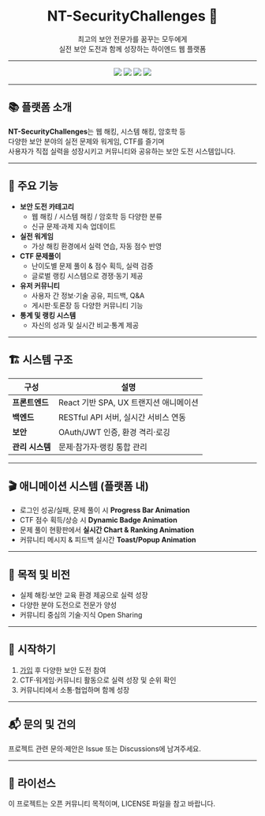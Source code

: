 <div align="center">

# NT-SecurityChallenges 🚀

최고의 보안 전문가를 꿈꾸는 모두에게  
실전 보안 도전과 함께 성장하는 하이엔드 웹 플랫폼

</div>

---

<p align="center">
  <img src="https://img.shields.io/badge/Platform-CTF-orange?style=flat-square">
  <img src="https://img.shields.io/badge/Security-Challenges-blue?style=flat-square">
  <img src="https://img.shields.io/badge/React-Frontend-61DAFB?logo=react&style=flat-square">
  <img src="https://img.shields.io/badge/RESTful-API-green?style=flat-square">
</p>

---

## 📚 플랫폼 소개

**NT-SecurityChallenges**는 웹 해킹, 시스템 해킹, 암호학 등  
다양한 보안 분야의 실전 문제와 워게임, CTF를 즐기며  
사용자가 직접 실력을 성장시키고 커뮤니티와 공유하는 보안 도전 시스템입니다.

---

## 🚩 주요 기능

- **보안 도전 카테고리**
  - 웹 해킹 / 시스템 해킹 / 암호학 등 다양한 분류
  - 신규 문제·과제 지속 업데이트
- **실전 워게임**
  - 가상 해킹 환경에서 실력 연습, 자동 점수 반영
- **CTF 문제풀이**
  - 난이도별 문제 풀이 & 점수 획득, 실력 검증
  - 글로벌 랭킹 시스템으로 경쟁·동기 제공
- **유저 커뮤니티**
  - 사용자 간 정보·기술 공유, 피드백, Q&A
  - 게시판·토론장 등 다양한 커뮤니티 기능
- **통계 및 랭킹 시스템**
  - 자신의 성과 및 실시간 비교·통계 제공

---

## 🏗️ 시스템 구조

| 구성        | 설명                       |
| ----------- | -------------------------- |
| **프론트엔드** | React 기반 SPA, UX 트랜지션 애니메이션 |
| **백엔드**   | RESTful API 서버, 실시간 서비스 연동  |
| **보안**     | OAuth/JWT 인증, 환경 격리·로깅     |
| **관리 시스템** | 문제·참가자·랭킹 통합 관리         |

---

## 🎬 애니메이션 시스템 (플랫폼 내)

- 로그인 성공/실패, 문제 풀이 시 **Progress Bar Animation**
- CTF 점수 획득/상승 시 **Dynamic Badge Animation**
- 문제 풀이 현황판에서 **실시간 Chart & Ranking Animation**  
- 커뮤니티 메시지 & 피드백 실시간 **Toast/Popup Animation**

---

## 🎯 목적 및 비전

- 실제 해킹·보안 교육 환경 제공으로 실력 성장
- 다양한 분야 도전으로 전문가 양성
- 커뮤니티 중심의 기술·지식 Open Sharing

---

## 🏁 시작하기

1. [가입](https://nicetop.dyhs.kr) 후 다양한 보안 도전 참여
2. CTF·워게임·커뮤니티 활동으로 실력 성장 및 순위 확인
3. 커뮤니티에서 소통·협업하며 함께 성장

---

## 📬 문의 및 건의

프로젝트 관련 문의·제안은 Issue 또는 Discussions에 남겨주세요.

---

## 📝 라이선스

이 프로젝트는 오픈 커뮤니티 목적이며, LICENSE 파일을 참고 바랍니다.

